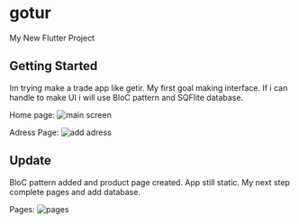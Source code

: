 # gotur

My New Flutter Project

## Getting Started

Im trying make a trade app like getir.
My first goal making interface.
If i can handle to make UI i will use BloC pattern and SQFlite database.

Home page:
![main screen](https://i.hizliresim.com/nzq3s94.png)


Adress Page:
![add adress](https://i.hizliresim.com/hlscg1l.png)

##
## Update

BloC pattern added and product page created.
App still static. My next step complete pages and add database.

Pages:
![pages](https://i.hizliresim.com/ouvd5ha.png)
